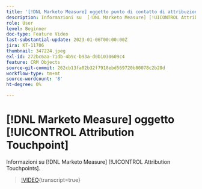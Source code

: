 ```yaml
---
title: '[!DNL Marketo Measure] oggetto punto di contatto di attribuzione'
description: Informazioni su  [!DNL Marketo Measure] [!UICONTROL Attribution Touchpoints].
role: User
level: Beginner
doc-type: Feature Video
last-substantial-update: 2023-01-06T00:00:00Z
jira: KT-11706
thumbnail: 347224.jpeg
exl-id: 272bc6aa-71db-4b9c-b93a-d0b1030609c4
feature: CRM Objects
source-git-commit: 262cb13fa02b32f7918ebd569720b80078c2b28d
workflow-type: tm+mt
source-wordcount: '8'
ht-degree: 0%

---
```


# [!DNL Marketo Measure] oggetto [!UICONTROL Attribution Touchpoint]

Informazioni su [!DNL Marketo Measure] [!UICONTROL Attribution Touchpoints].

>[!VIDEO](https://video.tv.adobe.com/v/3422230/?learn=on&captions=ita){transcript=true}
